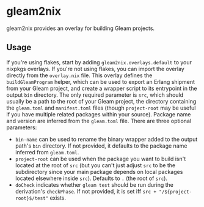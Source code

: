 # gleam2nix

gleam2nix provides an overlay for building Gleam projects.

## Usage

If you're using flakes, start by adding `gleam2nix.overlays.default` to your nixpkgs overlays. If you're not using flakes, you can import the overlay directly from the `overlay.nix` file. This overlay defines the `buildGleamProgram` helper, which can be used to export an Erlang shipment from your Gleam project, and create a wrapper script to its entrypoint in the output `bin` directory. The only required parameter is `src`, which should usually be a path to the root of your Gleam project, the directory containing the `gleam.toml` and `manifest.toml` files (though `project-root` may be useful if you have multiple related packages within your source). Package name and version are inferred from the `gleam.toml` file. There are three optional parameters:
- `bin-name` can be used to rename the binary wrapper added to the output path's `bin` directory. If not provided, it defaults to the package name inferred from `gleam.toml`.
- `project-root` can be used when the package you want to build isn't located at the root of `src` (but you can't just adjust `src` to be the subdirectory since your main package depends on local packages located elsewhere inside `src`). Defaults to `.` (the root of `src`).
- `doCheck` indicates whether `gleam test` should be run during the derivation's `checkPhase`. If not provided, it is set iff `src + "/${project-root}$/test"` exists.
